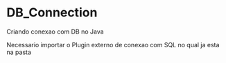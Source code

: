 # DB_Connection
Criando conexao com DB no Java

Necessario importar o Plugin externo de conexao com SQL no qual ja esta na pasta

